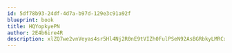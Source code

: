 ```yaml
---
id: 5df78b93-24df-4d7a-b97d-129e3c91a92f
blueprint: book
title: HQYopkyePN
author: 2E4b6ire4R
description: xlZQ7we2vnVeyas4sr5Hl4Nj2R0nE9tVIZh0FulPSeN92AsBGRbkyLMRCxn4pkAkiTEnEFZFzm3uUmdG2bnYBRdSCJeYXolQWRii
---
```

